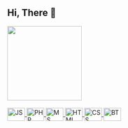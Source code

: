 ## Hi, There 👋

<div>
  <a href="https://github.com/gustavodsv">
  <img height="170em" src="https://github-readme-stats.vercel.app/api/top-langs/?username=gustavodsv&layout=compact&langs_count=7&theme=nord"/>
</div>
 
<div style="display: inline_block"><br>
  <img align="center" alt="JS" height="30" width="40" src="https://cdn.jsdelivr.net/gh/devicons/devicon/icons/javascript/javascript-plain.svg">
  <img align="center" alt="PHP" height="30" width="40" src="https://cdn.jsdelivr.net/gh/devicons/devicon/icons/php/php-plain.svg">
  <img align="center" alt="MS" height="30" width="40" src="https://cdn.jsdelivr.net/gh/devicons/devicon/icons/mysql/mysql-plain.svg">
  <img align="center" alt="HTML" height="30" width="40" src="https://cdn.jsdelivr.net/gh/devicons/devicon/icons/html5/html5-plain.svg">
  <img align="center" alt="CSS" height="30" width="40" src="https://cdn.jsdelivr.net/gh/devicons/devicon/icons/css3/css3-plain.svg">
  <img align="center" alt="BT" height="30" width="40" src="https://cdn.jsdelivr.net/gh/devicons/devicon/icons/bootstrap/bootstrap-plain.svg">
</div>

